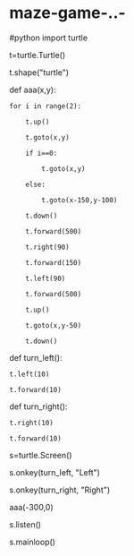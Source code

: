 # maze-game-..-
#python
import turtle

t=turtle.Turtle()

t.shape("turtle")

def aaa(x,y):

    for i in range(2): 

        t.up()

        t.goto(x,y)

        if i==0:
            
            t.goto(x,y)

        else:

            t.goto(x-150,y-100)

        t.down()

        t.forward(500)

        t.right(90)

        t.forward(150)

        t.left(90)

        t.forward(500)

        t.up()

        t.goto(x,y-50)

        t.down()

def turn_left():

    t.left(10)

    t.forward(10)

def turn_right():

    t.right(10)

    t.forward(10)
        
s=turtle.Screen()

s.onkey(turn_left, "Left")

s.onkey(turn_right, "Right")

aaa(-300,0)

s.listen()

s.mainloop()
